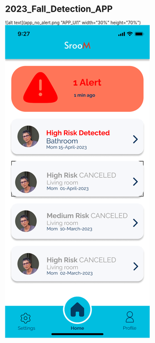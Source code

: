 # 2023_Fall_Detection_APP
![alt text](app_no_alert.png "APP_UI1" width="30%" height="70%")
![alt text](app_alert.png "APP_UI2")
